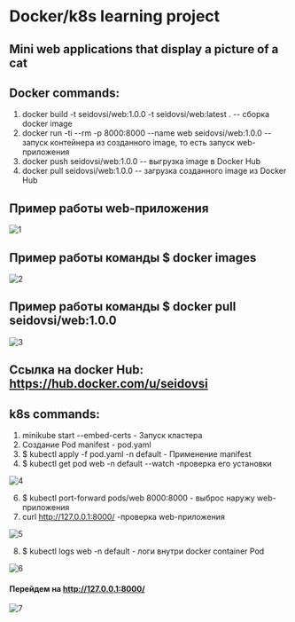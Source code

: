 # Docker/k8s learning project
## Mini web applications that display a picture of a cat

## Docker commands:
1. docker build -t seidovsi/web:1.0.0 -t seidovsi/web:latest .  -- сборка docker image
2. docker run -ti --rm -p 8000:8000 --name web seidovsi/web:1.0.0  -- запуск контейнера из созданного image, то есть запуск web-приложения
3. docker push seidovsi/web:1.0.0 -- выгрузка image в Docker Hub
4. docker pull seidovsi/web:1.0.0 -- загрузка созданного image из Docker Hub

## Пример работы web-приложения 
![1](https://user-images.githubusercontent.com/105795798/173576358-4938663e-4c8a-44a4-9d76-d527a3d867db.png)

## Пример работы команды $ docker images

![2](https://user-images.githubusercontent.com/105795798/173576443-91b4c4e7-9f7e-49b5-a067-870cb5cabaa2.png)


## Пример работы команды $ docker pull seidovsi/web:1.0.0
![3](https://user-images.githubusercontent.com/105795798/173576493-1a8cfc0b-38a7-4a01-ba80-04d7f8a3ea94.png)

## Ссылка на docker Hub: https://hub.docker.com/u/seidovsi

## k8s commands:
1. minikube start --embed-certs  - Запуск кластера 
2. Создание Pod manifest - pod.yaml
3. $ kubectl apply -f pod.yaml -n default - Применение manifest
4. $ kubectl get pod web -n default --watch -проверка его установки

![4](https://user-images.githubusercontent.com/105795798/173576559-2d6f471f-d38a-4492-9b4f-efb65993842c.png)

6. $ kubectl port-forward pods/web 8000:8000  - выброс наружу web-приложения
7. curl http://127.0.0.1:8000/ -проверка web-приложения

![5](https://user-images.githubusercontent.com/105795798/173576667-5040e7b0-d777-4592-a6b7-d716ac6a9fe8.png)

8. $ kubectl logs web -n default -  логи внутри docker container Pod

![6](https://user-images.githubusercontent.com/105795798/173576753-19524c74-a284-4dd6-ba0f-f63920161d73.png)

#### Перейдем на http://127.0.0.1:8000/

![7](https://user-images.githubusercontent.com/105795798/173576793-1195f849-efe0-4660-baa0-1556b38fb16f.png)


